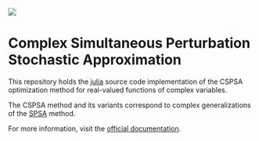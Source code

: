 [![](https://img.shields.io/badge/docs-dev-blue.svg)](https://jgidi.github.io/ComplexSPSA.jl/dev)

# Complex Simultaneous Perturbation Stochastic Approximation

This repository holds the [julia](https://julialang.org) source code implementation of the CSPSA optimization method for real-valued functions of complex variables.

The CSPSA method and its variants correspond to complex generalizations of the [SPSA](https://www.jhuapl.edu/spsa/) method.

For more information, visit the [official documentation](https://jgidi.github.io/ComplexSPSA.jl/).
